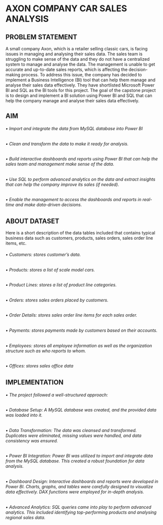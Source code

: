 # AXON COMPANY CAR SALES ANALYSIS 
## PROBLEM STATEMENT 
A small company Axon, which is a retailer selling classic cars, is facing issues in managing and analysing their sales data. The sales team is struggling to make sense of the data and they do not have a centralized system to manage and analyse the data. The management is unable to get accurate and up-to-date sales reports, which is affecting the decision-making process.
To address this issue, the company has decided to implement a Business Intelligence (BI) tool that can help them manage and analyse their sales data effectively. They have shortlisted Microsoft Power BI and SQL as the BI tools for this project.
The goal of the capstone project is to design and implement a BI solution using Power BI and SQL that can help the company manage and analyse their sales data effectively. 

## AIM
###### •	Import and integrate the data from MySQL database into Power BI
###### • Clean and transform the data to make it ready for analysis.
###### •	Build interactive dashboards and reports using Power BI that can help the sales team and management make sense of the data.
###### •	Use SQL to perform advanced analytics on the data and extract insights that can help the company improve its sales (if needed).
###### •	Enable the management to access the dashboards and reports in real-time and make data-driven decisions.

## ABOUT DATASET 
Here is a short description of the data tables included that contains typical business data such as customers, products, sales orders, sales order line items, etc. 
###### •	Customers: stores customer’s data.
###### •	Products: stores a list of scale model cars.
###### •	Product Lines: stores a list of product line categories.
###### •	Orders: stores sales orders placed by customers.
###### •	Order Details: stores sales order line items for each sales order.
###### •	Payments: stores payments made by customers based on their accounts.
###### •	Employees: stores all employee information as well as the organization structure such as who reports to whom.
###### •	Offices: stores sales office data

## IMPLEMENTATION
###### •	The project followed a well-structured approach:
###### •	 Database Setup: A MySQL database was created, and the provided data was loaded into it.
###### •	 Data Transformation: The data was cleansed and transformed. Duplicates were eliminated, missing values were handled, and data consistency was ensured.
###### •	 Power BI Integration: Power BI was utilized to import and integrate data from the MySQL database. This created a robust foundation for data analysis.
###### •	 Dashboard Design: Interactive dashboards and reports were developed in Power BI. Charts, graphs, and tables were carefully designed to visualize data effectively. DAX functions were employed for in-depth analysis.
###### •	Advanced Analytics: SQL queries came into play to perform advanced analytics. This included identifying top-performing products and analysing regional sales data.
